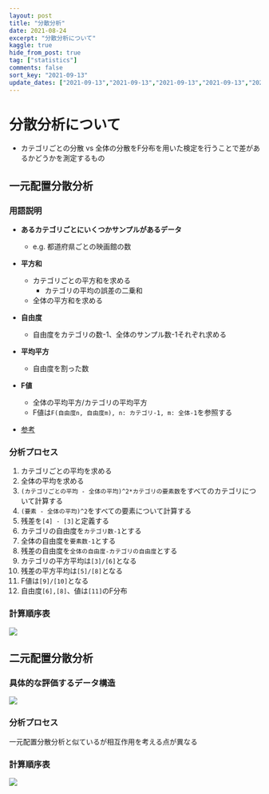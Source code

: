 ```yaml
---
layout: post
title: "分散分析"
date: 2021-08-24
excerpt: "分散分析について"
kaggle: true
hide_from_post: true
tag: ["statistics"]
comments: false
sort_key: "2021-09-13"
update_dates: ["2021-09-13","2021-09-13","2021-09-13","2021-09-13","2021-09-12"]
---
```


# 分散分析について
 - カテゴリごとの分散 vs 全体の分散をF分布を用いた検定を行うことで差があるかどうかを測定するもの

## 一元配置分散分析

### 用語説明
 - **あるカテゴリごとにいくつかサンプルがあるデータ**
   - e.g. 都道府県ごとの映画館の数
 - **平方和**
   - カテゴリごとの平方和を求める
	 - カテゴリの平均の誤差の二乗和
   - 全体の平方和を求める
 - **自由度**
   - 自由度をカテゴリの数-1、全体のサンプル数-1それぞれ求める
 - **平均平方**
   - 自由度を割った数
 - **F値**
   - 全体の平均平方/カテゴリの平均平方
   - F値は`F(自由度n, 自由度m), n: カテゴリ-1, m: 全体-1`を参照する

 - [参考](https://bellcurve.jp/statistics/course/10006.html)

### 分析プロセス
 1. カテゴリごとの平均を求める
 2. 全体の平均を求める
 3. `(カテゴリごとの平均 - 全体の平均)^2*カテゴリの要素数`をすべてのカテゴリについて計算する
 4. `(要素 - 全体の平均)^2`をすべての要素について計算する
 5. 残差を`[4] - [3]`と定義する
 6. カテゴリの自由度を`カテゴリ数-1`とする
 7. 全体の自由度を`要素数-1`とする
 8. 残差の自由度を`全体の自由度-カテゴリの自由度`とする
 9. カテゴリの平方平均は`[3]/[6]`となる
 10. 残差の平方平均は`[5]/[8]`となる
 11. F値は`[9]/[10]`となる
 11. 自由度`[6],[8]`、値は`[11]`のF分布

### 計算順序表

<div>
  <img src="https://user-images.githubusercontent.com/4949982/132945586-a19029ca-4cc5-4754-90d0-6f2ca3932b3c.png">
</div>


## 二元配置分散分析

### 具体的な評価するデータ構造

<div>
  <img src="https://user-images.githubusercontent.com/4949982/132945989-191afcad-6c71-4607-b3a4-827e6965849d.png">
</div>

### 分析プロセス
一元配置分散分析と似ているが相互作用を考える点が異なる

### 計算順序表

<div>
  <img src="https://user-images.githubusercontent.com/4949982/132946455-56b36a2a-3a75-4334-85d7-7a2cfae28d25.png">
</div>
